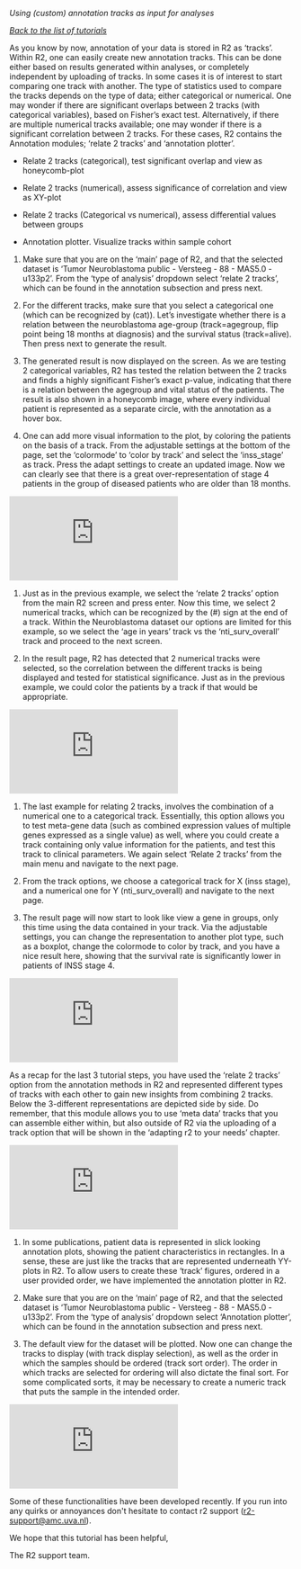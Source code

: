 *Using (custom) annotation tracks as input for analyses*

*[Back to the list of
tutorials](http://ogtoolbox/w/index.php?title=R2_Wiki_Tutorials)*

As you know by now, annotation of your data is stored in R2 as ‘tracks’.
Within R2, one can easily create new annotation tracks. This can be done
either based on results generated within analyses, or completely
independent by uploading of tracks. In some cases it is of interest to
start comparing one track with another. The type of statistics used to
compare the tracks depends on the type of data; either categorical or
numerical. One may wonder if there are significant overlaps between 2
tracks (with categorical variables), based on Fisher’s exact test.
Alternatively, if there are multiple numerical tracks available; one may
wonder if there is a significant correlation between 2 tracks. For these
cases, R2 contains the Annotation modules; ‘relate 2 tracks’ and
‘annotation plotter’.

-   Relate 2 tracks (categorical), test significant overlap and view as
    honeycomb-plot

-   Relate 2 tracks (numerical), assess significance of correlation and
    view as XY-plot

-   Relate 2 tracks (Categorical vs numerical), assess differential
    values between groups

-   Annotation plotter. Visualize tracks within sample cohort

1.  Make sure that you are on the ‘main’ page of R2, and that the
    selected dataset is ‘Tumor Neuroblastoma public - Versteeg - 88 -
    MAS5.0 - u133p2’. From the ‘type of analysis’ dropdown select
    ‘relate 2 tracks’, which can be found in the annotation subsection
    and press next.

2.  For the different tracks, make sure that you select a categorical
    one (which can be recognized by (cat)). Let’s investigate whether
    there is a relation between the neuroblastoma age-group
    (track=agegroup, flip point being 18 months at diagnosis) and the
    survival status (track=alive). Then press next to generate
    the result.

3.  The generated result is now displayed on the screen. As we are
    testing 2 categorical variables, R2 has tested the relation between
    the 2 tracks and finds a highly significant Fisher’s exact p-value,
    indicating that there is a relation between the agegroup and vital
    status of the patients. The result is also shown in a honeycomb
    image, where every individual patient is represented as a separate
    circle, with the annotation as a hover box.

4.  One can add more visual information to the plot, by coloring the
    patients on the basis of a track. From the adjustable settings at
    the bottom of the page, set the ‘colormode’ to ‘color by track’ and
    select the ‘inss\_stage’ as track. Press the adapt settings to
    create an updated image. Now we can clearly see that there is a
    great over-representation of stage 4 patients in the group of
    diseased patients who are older than 18 months.

![ *Figure 3: "Color samples by track*
](http://ogtoolbox/w/index.php?title=File:AnnotationAnalyses_colorsamples.png)

1.  Just as in the previous example, we select the ‘relate 2 tracks’
    option from the main R2 screen and press enter. Now this time, we
    select 2 numerical tracks, which can be recognized by the (\#) sign
    at the end of a track. Within the Neuroblastoma dataset our options
    are limited for this example, so we select the ‘age in years’ track
    vs the ‘nti\_surv\_overall’ track and proceed to the next screen.

2.  In the result page, R2 has detected that 2 numerical tracks were
    selected, so the correlation between the different tracks is being
    displayed and tested for statistical significance. Just as in the
    previous example, we could color the patients by a track if that
    would be appropriate.

![ *Figure 4: "Output of relating numerical tracks*
](http://ogtoolbox/w/index.php?title=File:AnnotationAnalyse_relatetracks.png)

1.  The last example for relating 2 tracks, involves the combination of
    a numerical one to a categorical track. Essentially, this option
    allows you to test meta-gene data (such as combined expression
    values of multiple genes expressed as a single value) as well, where
    you could create a track containing only value information for the
    patients, and test this track to clinical parameters. We again
    select ‘Relate 2 tracks’ from the main menu and navigate to the
    next page.

2.  From the track options, we choose a categorical track for X (inss
    stage), and a numerical one for Y (nti\_surv\_overall) and navigate
    to the next page.

3.  The result page will now start to look like view a gene in groups,
    only this time using the data contained in your track. Via the
    adjustable settings, you can change the representation to another
    plot type, such as a boxplot, change the colormode to color by
    track, and you have a nice result here, showing that the survival
    rate is significantly lower in patients of INSS stage 4.

![ *Figure 5: Representing the relation between categorical and
numerical tracks*
](http://ogtoolbox/w/index.php?title=File:AnnotationAnalyse_relationnumcat.png)

As a recap for the last 3 tutorial steps, you have used the ‘relate 2
tracks’ option from the annotation methods in R2 and represented
different types of tracks with each other to gain new insights from
combining 2 tracks. Below the 3-different representations are depicted
side by side. Do remember, that this module allows you to use ‘meta
data’ tracks that you can assemble either within, but also outside of R2
via the uploading of a track option that will be shown in the ‘adapting
r2 to your needs’ chapter.

![ *Figure 6: "Representations of relations between different types of
tracks in R2*
](http://ogtoolbox/w/index.php?title=File:AnnotationAnalyse_representation.png)

1.  In some publications, patient data is represented in slick looking
    annotation plots, showing the patient characteristics in rectangles.
    In a sense, these are just like the tracks that are represented
    underneath YY-plots in R2. To allow users to create these ‘track’
    figures, ordered in a user provided order, we have implemented the
    annotation plotter in R2.

2.  Make sure that you are on the ‘main’ page of R2, and that the
    selected dataset is ‘Tumor Neuroblastoma public - Versteeg - 88 -
    MAS5.0 - u133p2’. From the ‘type of analysis’ dropdown select
    ‘Annotation plotter’, which can be found in the annotation
    subsection and press next.

3.  The default view for the dataset will be plotted. Now one can change
    the tracks to display (with track display selection), as well as the
    order in which the samples should be ordered (track sort order). The
    order in which tracks are selected for ordering will also dictate
    the final sort. For some complicated sorts, it may be necessary to
    create a numeric track that puts the sample in the intended order.

![ *Figure 7: Plotting the annotation tracks*
](http://ogtoolbox/w/index.php?title=File:AnnotationAnalyse_plotting.png)

Some of these functionalities have been developed recently. If you run
into any quirks or annoyances don't hesitate to contact r2 support
(r2-support@amc.uva.nl).

We hope that this tutorial has been helpful,

The R2 support team.
